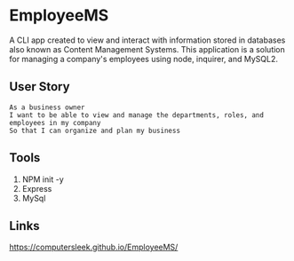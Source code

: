 # EmployeeMS

A CLI app created to view and interact with information stored in databases also known as Content Management Systems. This application is a solution for managing a company's employees using node, inquirer, and MySQL2.

## User Story

```
As a business owner
I want to be able to view and manage the departments, roles, and employees in my company
So that I can organize and plan my business
```

## Tools
1. NPM init -y
2. Express 
3. MySql

## Links

https://computersleek.github.io/EmployeeMS/

